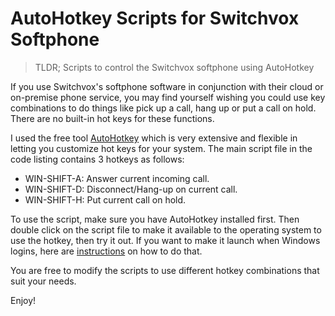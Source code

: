 # AutoHotkey Scripts for Switchvox Softphone

> TLDR; Scripts to control the Switchvox softphone using AutoHotkey

If you use Switchvox's softphone software in conjunction with their cloud or on-premise phone service, you may find yourself wishing you could use key combinations to do things like pick up a call, hang up or put a call on hold. There are no built-in hot keys for these functions.

I used the free tool [AutoHotkey](https://www.autohotkey.com) which is very extensive and flexible in letting you customize hot keys for your system. The main script file in the code listing contains 3 hotkeys as follows:

- WIN-SHIFT-A: Answer current incoming call.
- WIN-SHIFT-D: Disconnect/Hang-up on current call.
- WIN-SHIFT-H: Put current call on hold.

To use the script, make sure you have AutoHotkey installed first. Then double click on the script file to make it available to the operating system to use the hotkey, then try it out. If you want to make it launch when Windows logins, here are [instructions](https://www.autohotkey.com/docs/FAQ.htm#Startup) on how to do that.

You are free to modify the scripts to use different hotkey combinations that suit your needs.

Enjoy!
